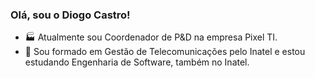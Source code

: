 ### Olá, sou o Diogo Castro!

- 🏭 Atualmente sou Coordenador de P&D na empresa Pixel TI.
- 🌱 Sou formado em Gestão de Telecomunicações pelo Inatel e estou estudando Engenharia de Software, também no Inatel.

